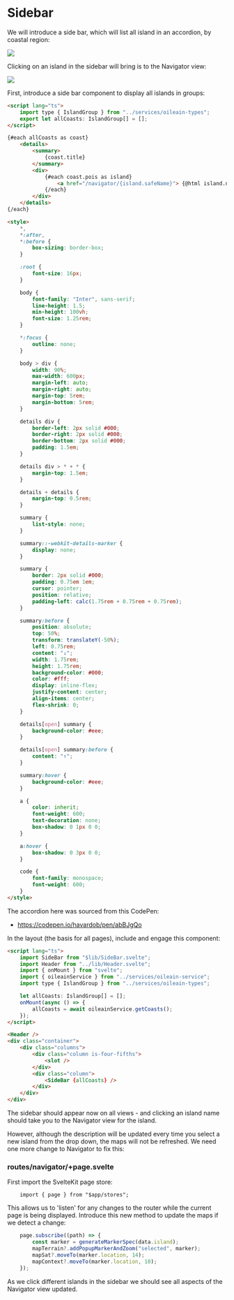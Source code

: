 # Sidebar

We will introduce a side bar, which will list all island in an accordion, by coastal region:

![](img/12.png)

Clicking on an island in the sidebar will bring is to the Navigator view:

![](img/13.png)

First, introduce a side bar component to display all islands in groups:

~~~html
<script lang="ts">
	import type { IslandGroup } from "../services/oileain-types";
	export let allCoasts: IslandGroup[] = [];
</script>

{#each allCoasts as coast}
	<details>
		<summary>
			{coast.title}
		</summary>
		<div>
			{#each coast.pois as island}
				<a href="/navigator/{island.safeName}"> {@html island.name}</a>
			{/each}
		</div>
	</details>
{/each}

<style>
	*,
	*:after,
	*:before {
		box-sizing: border-box;
	}

	:root {
		font-size: 16px;
	}

	body {
		font-family: "Inter", sans-serif;
		line-height: 1.5;
		min-height: 100vh;
		font-size: 1.25rem;
	}

	*:focus {
		outline: none;
	}

	body > div {
		width: 90%;
		max-width: 600px;
		margin-left: auto;
		margin-right: auto;
		margin-top: 5rem;
		margin-bottom: 5rem;
	}

	details div {
		border-left: 2px solid #000;
		border-right: 2px solid #000;
		border-bottom: 2px solid #000;
		padding: 1.5em;
	}

	details div > * + * {
		margin-top: 1.5em;
	}

	details + details {
		margin-top: 0.5rem;
	}

	summary {
		list-style: none;
	}

	summary::-webkit-details-marker {
		display: none;
	}

	summary {
		border: 2px solid #000;
		padding: 0.75em 1em;
		cursor: pointer;
		position: relative;
		padding-left: calc(1.75rem + 0.75rem + 0.75rem);
	}

	summary:before {
		position: absolute;
		top: 50%;
		transform: translateY(-50%);
		left: 0.75rem;
		content: "↓";
		width: 1.75rem;
		height: 1.75rem;
		background-color: #000;
		color: #fff;
		display: inline-flex;
		justify-content: center;
		align-items: center;
		flex-shrink: 0;
	}

	details[open] summary {
		background-color: #eee;
	}

	details[open] summary:before {
		content: "↑";
	}

	summary:hover {
		background-color: #eee;
	}

	a {
		color: inherit;
		font-weight: 600;
		text-decoration: none;
		box-shadow: 0 1px 0 0;
	}

	a:hover {
		box-shadow: 0 3px 0 0;
	}

	code {
		font-family: monospace;
		font-weight: 600;
	}
</style>
~~~

The accordion here was sourced from this CodePen:

- https://codepen.io/havardob/pen/abBJgQo

In the layout (the basis for all pages), include and engage this component:

~~~html
<script lang="ts">
	import SideBar from "$lib/SideBar.svelte";
	import Header from "../lib/Header.svelte";
	import { onMount } from "svelte";
	import { oileainService } from "../services/oileain-service";
	import type { IslandGroup } from "../services/oileain-types";

	let allCoasts: IslandGroup[] = [];
	onMount(async () => {
		allCoasts = await oileainService.getCoasts();
	});
</script>

<Header />
<div class="container">
	<div class="columns">
		<div class="column is-four-fifths">
			<slot />
		</div>
		<div class="column">
			<SideBar {allCoasts} />
		</div>
	</div>
</div>
~~~

The sidebar should appear now on all views - and clicking an island name should take you to the Navigator view for the island.

However, although the description will be updated every time you select a new island from the drop down, the maps will not be refreshed. We need one more change to Navigator to fix this:

### routes/navigator/+page.svelte

First import the SvelteKit page store:

~~~ty
	import { page } from "$app/stores";
~~~

This allows us to 'listen' for any changes to the router while the current page is being displayed. Introduce this new method to update the maps if we detect a change:

~~~typescript
	page.subscribe((path) => {
		const marker = generateMarkerSpec(data.island);
		mapTerrain?.addPopupMarkerAndZoom("selected", marker);
		mapSat?.moveTo(marker.location, 14);
		mapContext?.moveTo(marker.location, 10);
	});
~~~

As we click different islands in the sidebar we should see all aspects of the Navigator view updated.
